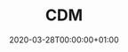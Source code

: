 ---
title: "CDM"
subtitle: ""
summary: "A teaching university hospitals in Gyeonggi province, South Korea. This DB does not have Covid-19 case. One of FEEDER-NET member"
owner:
    organisation: "Seoul National University Hospital"
    lead: "Yeon Hee Kim"
    alternate: ""
country: "South Korea"
type: "General practice electronic health records, Outpatient specialist electronic health records, Inpatient Hospital electronic health records, Registry"
omop: "CDM v5.3"
dbms: "Unknown"
patient_count: ""
has_covid: "N"
first_time: "TBD"
data_history: ""
references: [""]

authors: 
    - "Yeon Hee Kim"
tags: []
categories: ["dataset"]
date: 2020-03-28T00:00:00+01:00
lastmod: 2020-03-28T00:00:00+01:00
featured: false
draft: true

links:
    - icon: globe
      icon_pack: fas
      name: More information
      url: ""
image:
      placement: 1
      caption: ""
      focal_point: ""
      preview_only: false
      alt_text: ""
projects: []
---